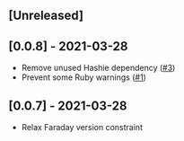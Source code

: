 ## [Unreleased]

## [0.0.8] - 2021-03-28

- Remove unused Hashie dependency ([#3](https://github.com/andyw8/pocket-ruby/pull/3))
- Prevent some Ruby warnings ([#1](https://github.com/andyw8/pocket-ruby/pull/1))

## [0.0.7] - 2021-03-28

- Relax Faraday version constraint

